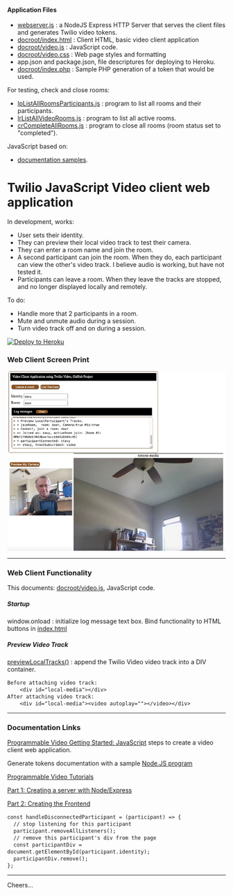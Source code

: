 #### Application Files

+ [webserver.js](webserver.js) : a NodeJS Express HTTP Server that serves the client files 
and generates Twilio video tokens.
+ [docroot/index.html](docroot/index.html) : Client HTML, basic video client application
+ [docroot/video.js](docroot/video.js) : JavaScript code.
+ [docroot/video.css](docroot/video.css) : Web page styles and formatting
+ app.json and package.json, file descriptures for deploying to Heroku.
+ [docroot/index.php](docroot/index.php) : Sample PHP generation of a token that would be used.

For testing, check and close rooms:
+ [lpListAllRoomsParticipants.js](lpListAllRoomsParticipants.js) : program to list all rooms and their participants.
+ [lrListAllVideoRooms.js](crCompleteAllRooms.js) : program to list all active rooms.
+ [crCompleteAllRooms.js](crCompleteAllRooms.js) : program to close all rooms (room status set to "completed").

JavaScript based on:
+ [documentation samples](https://www.twilio.com/docs/video/javascript-getting-started).

# Twilio JavaScript Video client web application 

In development, works:
+ User sets their identity.
+ They can preview their local video track to test their camera.
+ They can enter a room name and join the room.
+ A second participant can join the room. When they do, each participant can view the other's video track.
I believe audio is working, but have not tested it.
+ Participants can leave a room. When they leave the tracks are stopped, and no longer displayed locally and remotely.

To do:
+ Handle more that 2 participants in a room.
+ Mute and unmute audio during a session.
+ Turn video track off and on during a session.

[![Deploy to Heroku](https://www.herokucdn.com/deploy/button.svg)](https://heroku.com/deploy?template=https://github.com/tigerfarm/tfpvideo)

### Web Client Screen Print

<img src="tfpvideo.jpg" width="600"/>

--------------------------------------------------------------------------------
### Web Client Functionality

This documents: [docroot/video.js](docroot/video.js), JavaScript code.

##### Startup
window.onload : initialize log message text box. Bind functionality to HTML buttons in [index.html](docroot/index.html)

##### Preview Video Track
[previewLocalTracks()](https://www.twilio.com/docs/video/javascript-getting-started#display-a-camera-preview)
: append the Twilio Video video track into a DIV container.
````
Before attaching video track:
    <div id="local-media"></div>
After attaching video track:
    <div id="local-media"><video autoplay=""></video></div>
````

--------------------------------------------------------------------------------
### Documentation Links

[Programmable Video Getting Started: JavaScript](https://www.twilio.com/docs/video/javascript-getting-started)
steps to create a video client web application.

Generate tokens documentation with a sample
[Node.JS program](https://www.twilio.com/docs/iam/access-tokens?code-sample=code-create-an-access-token-for-video&code-language=Node.js&code-sdk-version=3.x)

[Programmable Video Tutorials](https://www.twilio.com/docs/video/tutorials)

[Part 1: Creating a server with Node/Express](https://www.twilio.com/docs/video/tutorials/get-started-with-twilio-video-node-express-server)

[Part 2: Creating the Frontend](https://www.twilio.com/docs/video/tutorials/get-started-with-twilio-video-node-express-frontend)
````
const handleDisconnectedParticipant = (participant) => {
  // stop listening for this participant
  participant.removeAllListeners();
  // remove this participant's div from the page
  const participantDiv = document.getElementById(participant.identity);
  participantDiv.remove();
};
````

--------------------------------------------------------------------------------

Cheers...
